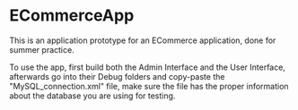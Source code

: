 # ECommerceApp

This is an application prototype for an ECommerce application, done for summer practice.

To use the app, first build both the Admin Interface and the User Interface, afterwards go into their Debug folders and copy-paste the "MySQL_connection.xml" file, make sure the file has the proper information about the database you are using for testing.
